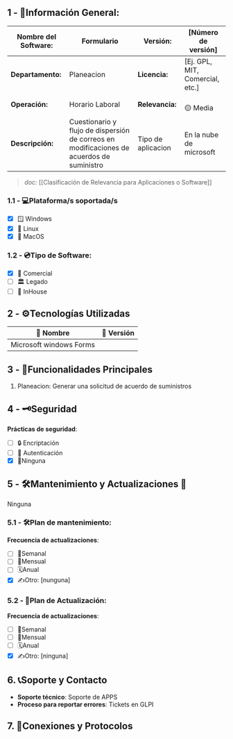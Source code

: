 ## **1 - 📓Información General:**

| **Nombre del Software:** | Formulario                                                                                | **Versión:**       | [Número de versión]             |
| ------------------------ | ----------------------------------------------------------------------------------------- | ------------------ | ------------------------------- |
| **Departamento:**        | Planeacion                                                                                | **Licencia:**      | [Ej. GPL, MIT, Comercial, etc.] |
| **Operación:**           | Horario Laboral                                                                           | **Relevancia:**    | <br>🟡 Media  <br>              |
| **Descripción:**         | Cuestionario y flujo de dispersión de correos en modificaciones de acuerdos de suministro | Tipo de aplicacion | En la nube de microsoft         |
> _doc:_ [[Clasificación de Relevancia para Aplicaciones o Software]]

### **1.1 - 💻Plataforma/s soportada/s**
- [x] 🪟 Windows 
- [x] 🐧 Linux 
- [x] 🍏 MacOS 

### **1.2 - 💿Tipo de Software:**
- [x] 💼 Comercial 
- [ ] 🏛️ Legado 
- [ ] 🏢 InHouse 

## **2 - ⚙️Tecnologías Utilizadas**

| 📝 Nombre               | 🔢 Versión |
| ----------------------- | ---------- |
| Microsoft windows Forms |            |


## **3 - 📃Funcionalidades Principales**
1. Planeacion: Generar una solicitud de acuerdo de suministros

## 4 - 🗝️Seguridad
**Prácticas de seguridad**:
- [ ] 🔒 Encriptación
- [ ] 🔑 Autenticación 
- [x] 🚫Ninguna 

## **5 - 🛠️Mantenimiento y Actualizaciones 🔁**
Ninguna

### **5.1 - 🛠️Plan de mantenimiento:** 
**Frecuencia de actualizaciones**:
- [ ] 🔄Semanal 
- [ ] 📅Mensual 
- [ ] 🗓️Anual 
- [x] ✍️Otro: [nunguna] 
### **5.2 - 🔁Plan de Actualización:** 
**Frecuencia de actualizaciones**:
- [ ] 🔄Semanal 
- [ ] 📅Mensual 
- [ ] 🗓️Anual 
- [x] ✍️Otro: [ninguna] 

## 6. 📞Soporte y Contacto
- **Soporte técnico**: Soporte de APPS
- **Proceso para reportar errores**: Tickets en GLPI

## 7. 🛜Conexiones y Protocolos




